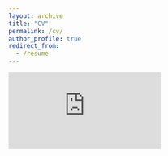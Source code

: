 ```yaml
---
layout: archive
title: "CV"
permalink: /cv/
author_profile: true
redirect_from:
  - /resume
---
```


<embed src="https://fangzhou-xie.github.io/files/cv-Xie.pdf" type="application/pdf" />

<!-- {% include base_path %}

# Education

-   Ph.D in Economics, Rutgers University, 2025 (expected)
-   M.A. in Economics, New York University, 2020
-   B.S. in Economics, Capital University of Economics and Business, 2017
-   Exchange Student, University of California-San Diego, 2016

# Work experience

-   Summer 2015: Research Assistant

    -   Github University
    -   Duties included: Tagging issues
    -   Supervisor: Professor Git

-   Fall 2015: Research Assistant
    -   Github University
    -   Duties included: Merging pull requests
    -   Supervisor: Professor Hub

# Skills

-   Skill 1
-   Skill 2
    -   Sub-skill 2.1
    -   Sub-skill 2.2
    -   Sub-skill 2.3
-   Skill 3

# Publications

  <ul>{% for post in site.publications %}
    {% include archive-single-cv.html %}
  {% endfor %}</ul>

# Talks

  <ul>{% for post in site.talks %}
    {% include archive-single-talk-cv.html %}
  {% endfor %}</ul>

# Teaching

  <ul>{% for post in site.teaching %}
    {% include archive-single-cv.html %}
  {% endfor %}</ul>

# Service and leadership

-   Currently signed in to 43 different slack teams -->
